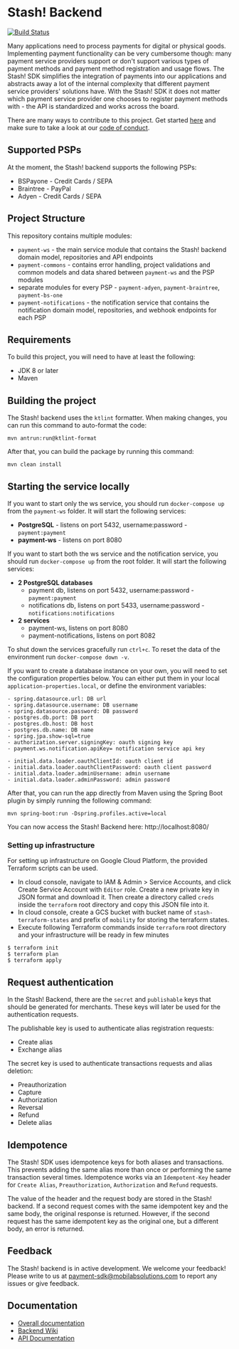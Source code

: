 # Stash! Backend

[![Build Status](https://travis-ci.com/mobilabsolutions/payment-sdk-backend-open.svg?token=eZip4D1t6wvFGqNxU2ki&branch=master)](https://travis-ci.com/mobilabsolutions/payment-sdk-backend-open)

Many applications need to process payments for digital or physical goods. Implementing payment functionality can be very cumbersome though: many payment service providers support or don't support various types of payment methods and payment method registration and usage flows. The Stash! SDK simplifies the integration of payments into our applications and abstracts away a lot of the internal complexity that different payment service providers' solutions have. With the Stash! SDK it does not matter which payment service provider one chooses to register payment methods with - the API is standardized and works across the board.

There are many ways to contribute to this project. Get started [here](https://github.com/mobilabsolutions/payment-sdk-backend-open/tree/master/.github/CONTRIBUTING.md) and make sure to take a look at our [code of conduct](https://github.com/mobilabsolutions/payment-sdk-backend-open/tree/master/.github/CODE_OF_CONDUCT.md).

## Supported PSPs

At the moment, the Stash! backend supports the following PSPs:

- BSPayone - Credit Cards / SEPA
- Braintree - PayPal
- Adyen - Credit Cards / SEPA

## Project Structure

This repository contains multiple modules:

- `payment-ws` - the main service module that contains the Stash! backend domain model, repositories and API endpoints
- `payment-commons` - contains error handling, project validations and common models and data shared between `payment-ws` and the PSP modules
- separate modules for every PSP - `payment-adyen`, `payment-braintree`, `payment-bs-one`
- `payment-notifications` - the notification service that contains the notification domain model, repositories, and webhook endpoints for each PSP

## Requirements

To build this project, you will need to have at least the following:

- JDK 8 or later
- Maven

## Building the project

The Stash! backend uses the `ktlint` formatter. When making changes, you can run this command to auto-format the code:
```
mvn antrun:run@ktlint-format
```

After that, you can build the package by running this command:

```
mvn clean install
```

## Starting the service locally

If you want to start only the ws service, you should run `docker-compose up` from the `payment-ws` folder. It will start the following services:
- **PostgreSQL** - listens on port 5432, username:password - `payment:payment`
- **payment-ws** - listens on port 8080

If you want to start both the ws service and the notification service, you should run `docker-compose up` from the root folder. It will start the following services:
- **2 PostgreSQL databases** 
  - payment db, listens on port 5432, username:password - `payment:payment`
  - notifications db, listens on port 5433, username:password - `notifications:notifications`
- **2 services** 
  - payment-ws, listens on port 8080
  - payment-notifications, listens on port 8082

To shut down the services gracefully run `ctrl+c`. To reset the data of the environment run `docker-compose down -v`.

If you want to create a database instance on your own, you will need to set the configuration properties below. You can either put them in your local `application-properties.local`, or define the environment variables:

```
- spring.datasource.url: DB url
- spring.datasource.username: DB username
- spring.datasource.password: DB password
- postgres.db.port: DB port
- postgres.db.host: DB host
- postgres.db.name: DB name
- spring.jpa.show-sql=true
- authorization.server.signingKey: oauth signing key
- payment.ws.notification.apiKey= notification service api key
  
- initial.data.loader.oauthClientId: oauth client id
- initial.data.loader.oauthClientPassword: oauth client password
- initial.data.loader.adminUsername: admin username
- initial.data.loader.adminPassword: admin password
```
 
After that, you can run the app directly from Maven using the Spring Boot plugin by simply running the following command:

```
mvn spring-boot:run -Dspring.profiles.active=local
```

You can now access the Stash! Backend here: http://localhost:8080/ 

### Setting up infrastructure

For setting up infrastructure on Google Cloud Platform, the provided Terraform scripts can be used.

* In cloud console, navigate to IAM & Admin > Service Accounts, and click Create Service Account with `Editor` 
role. Create a new private key in JSON format and download it. Then create a directory called `creds` inside the 
`terraform` root directory and copy this JSON file into it.
* In cloud console, create a GCS bucket with bucket name of `stash-terraform-states` and prefix of `mobility` for 
storing the terraform states.
* Execute following Terraform commands inside `terraform` root directory and your infrastructure will be ready in few 
minutes
```
$ terraform init
$ terraform plan
$ terraform apply
```

## Request authentication

In the Stash! Backend, there are the `secret` and `publishable` keys that should be generated for merchants. These keys will later be used for the authentication requests.

The publishable key is used to authenticate alias registration requests:
- Create alias
- Exchange alias

The secret key is used to authenticate transactions requests and alias deletion:
- Preauthorization
- Capture
- Authorization
- Reversal
- Refund
- Delete alias

## Idempotence

The Stash! SDK uses idempotence keys for both aliases and transactions. This prevents adding the same alias more than once or performing the same transaction several times. Idempotence works via an `Idempotent-Key` header for `Create Alias`, `Preauthorization`, `Authorization` and `Refund` requests. 

The value of the header and the request body are stored in the Stash! backend. If a second request comes with the same idempotent key and the same body, the original response is returned. However, if the second request has the same idempotent key as the original one, but a different body, an error is returned.

## Feedback

The Stash! backend is in active development. We welcome your feedback! Please write to us at payment-sdk@mobilabsolutions.com to report any issues or give feedback.

## Documentation

- [Overall documentation](https://github.com/mobilabsolutions/payment-sdk-wiki-open/wiki)
- [Backend Wiki](https://github.com/mobilabsolutions/payment-sdk-backend-open/wiki)
- [API Documentation](https://payment-dev.mblb.net/api/v1/swagger-ui.html)
